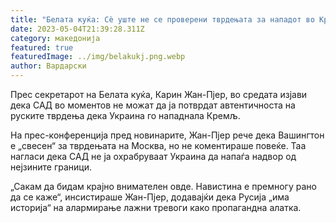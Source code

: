 ```yaml
---
title: "Белата куќа: Сè уште не се проверени тврдењата за нападот во Кремљ"
date: 2023-05-04T21:39:28.311Z
category: македонија
featured: true
featuredImage: ../img/belakukj.png.webp
author: Вардарски
---
```


Прес секретарот на Белата куќа, Карин Жан-Пјер, во средата изјави дека САД во моментов не можат да ја потврдат автентичноста на руските тврдења дека Украина го нападнала Кремљ.

На прес-конференција пред новинарите, Жан-Пјер рече дека Вашингтон е „свесен“ за тврдењата на Москва, но не коментираше повеќе. Таа нагласи дека САД не ја охрабруваат Украина да напаѓа надвор од нејзините граници.

„Сакам да бидам крајно внимателен овде. Навистина е премногу рано да се каже“, инсистираше Жан-Пјер, додавајќи дека Русија „има историја“ на алармирање лажни тревоги како пропагандна алатка.
